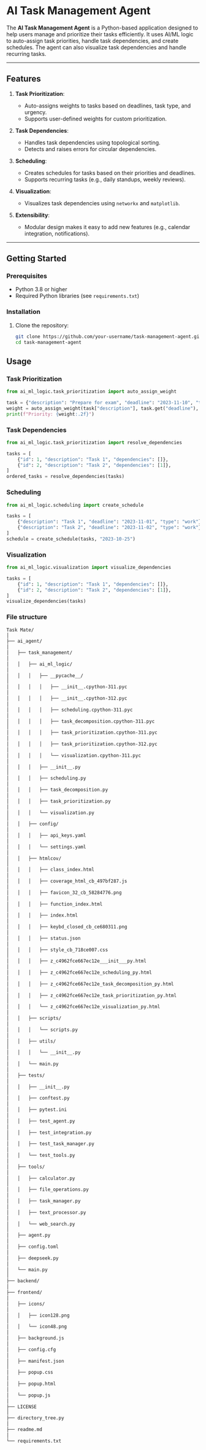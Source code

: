 # AI Task Management Agent

The **AI Task Management Agent** is a Python-based application designed to help users manage and prioritize their tasks efficiently. It uses AI/ML logic to auto-assign task priorities, handle task dependencies, and create schedules. The agent can also visualize task dependencies and handle recurring tasks.

---

## Features

1. **Task Prioritization**:
   - Auto-assigns weights to tasks based on deadlines, task type, and urgency.
   - Supports user-defined weights for custom prioritization.

2. **Task Dependencies**:
   - Handles task dependencies using topological sorting.
   - Detects and raises errors for circular dependencies.

3. **Scheduling**:
   - Creates schedules for tasks based on their priorities and deadlines.
   - Supports recurring tasks (e.g., daily standups, weekly reviews).

4. **Visualization**:
   - Visualizes task dependencies using `networkx` and `matplotlib`.

5. **Extensibility**:
   - Modular design makes it easy to add new features (e.g., calendar integration, notifications).

---

## Getting Started

### Prerequisites

- Python 3.8 or higher
- Required Python libraries (see `requirements.txt`)

### Installation

1. Clone the repository:
   ```bash
   git clone https://github.com/your-username/task-management-agent.git
   cd task-management-agent

## Usage

### Task Prioritization
```python
from ai_ml_logic.task_prioritization import auto_assign_weight

task = {"description": "Prepare for exam", "deadline": "2023-11-10", "type": "work"}
weight = auto_assign_weight(task["description"], task.get("deadline"), task.get("type"))
print(f"Priority: {weight:.2f}")
```
### Task Dependencies
```python
from ai_ml_logic.task_prioritization import resolve_dependencies

tasks = [
    {"id": 1, "description": "Task 1", "dependencies": []},
    {"id": 2, "description": "Task 2", "dependencies": [1]},
]
ordered_tasks = resolve_dependencies(tasks)
```
### Scheduling
```python
from ai_ml_logic.scheduling import create_schedule

tasks = [
    {"description": "Task 1", "deadline": "2023-11-01", "type": "work"},
    {"description": "Task 2", "deadline": "2023-11-02", "type": "work"},
]
schedule = create_schedule(tasks, "2023-10-25")
```
### Visualization
```python
from ai_ml_logic.visualization import visualize_dependencies

tasks = [
    {"id": 1, "description": "Task 1", "dependencies": []},
    {"id": 2, "description": "Task 2", "dependencies": [1]},
]
visualize_dependencies(tasks)
```
### File structure
```bash
Task Mate/
│
├── ai_agent/
│
│   ├── task_management/
│
│   │   ├── ai_ml_logic/
│
│   │   │   ├── __pycache__/
│
│   │   │   │   ├── __init__.cpython-311.pyc
│
│   │   │   │   ├── __init__.cpython-312.pyc
│
│   │   │   │   ├── scheduling.cpython-311.pyc
│
│   │   │   │   ├── task_decomposition.cpython-311.pyc
│
│   │   │   │   ├── task_prioritization.cpython-311.pyc
│
│   │   │   │   ├── task_prioritization.cpython-312.pyc
│
│   │   │   │   └── visualization.cpython-311.pyc
│
│   │   │   ├── __init__.py
│
│   │   │   ├── scheduling.py
│
│   │   │   ├── task_decomposition.py
│
│   │   │   ├── task_prioritization.py
│
│   │   │   └── visualization.py
│
│   │   ├── config/
│
│   │   │   ├── api_keys.yaml
│
│   │   │   └── settings.yaml
│
│   │   ├── htmlcov/
│
│   │   │   ├── class_index.html
│
│   │   │   ├── coverage_html_cb_497bf287.js
│
│   │   │   ├── favicon_32_cb_58284776.png
│
│   │   │   ├── function_index.html
│
│   │   │   ├── index.html
│
│   │   │   ├── keybd_closed_cb_ce680311.png
│
│   │   │   ├── status.json
│
│   │   │   ├── style_cb_718ce007.css
│
│   │   │   ├── z_c4962fce667ec12e___init___py.html
│
│   │   │   ├── z_c4962fce667ec12e_scheduling_py.html
│
│   │   │   ├── z_c4962fce667ec12e_task_decomposition_py.html
│
│   │   │   ├── z_c4962fce667ec12e_task_prioritization_py.html
│
│   │   │   └── z_c4962fce667ec12e_visualization_py.html
│
│   │   ├── scripts/
│
│   │   │   └── scripts.py
│
│   │   ├── utils/
│
│   │   │   └── __init__.py
│
│   │   └── main.py
│
│   ├── tests/
│
│   │   ├── __init__.py
│
│   │   ├── conftest.py
│
│   │   ├── pytest.ini
│
│   │   ├── test_agent.py
│
│   │   ├── test_integration.py
│
│   │   ├── test_task_manager.py
│
│   │   └── test_tools.py
│
│   ├── tools/
│
│   │   ├── calculator.py
│
│   │   ├── file_operations.py
│
│   │   ├── task_manager.py
│
│   │   ├── text_processor.py
│
│   │   └── web_search.py
│
│   ├── agent.py
│
│   ├── config.toml
│
│   ├── deepseek.py
│
│   └── main.py
│
├── backend/
│
├── frontend/
│
│   ├── icons/
│
│   │   ├── icon128.png
│
│   │   └── icon48.png
│
│   ├── background.js
│
│   ├── config.cfg
│
│   ├── manifest.json
│
│   ├── popup.css
│
│   ├── popup.html
│
│   └── popup.js
│
├── LICENSE
│
├── directory_tree.py
│
├── readme.md
│
└── requirements.txt
```